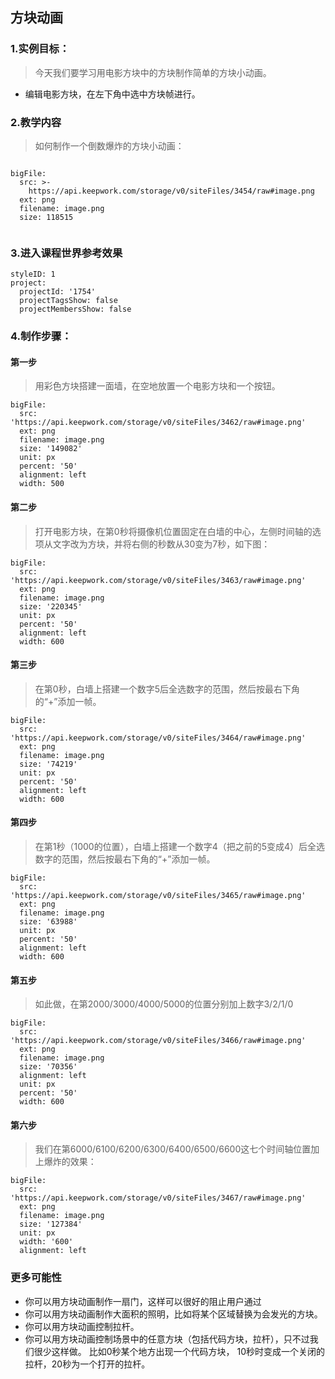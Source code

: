 ## 方块动画


### 1.实例目标：
>今天我们要学习用电影方块中的方块制作简单的方块小动画。

- 编辑电影方块，在左下角中选中方块帧进行。

### 2.教学内容
> 如何制作一个倒数爆炸的方块小动画：

 
```@BigFile

bigFile:
  src: >-
    https://api.keepwork.com/storage/v0/siteFiles/3454/raw#image.png
  ext: png
  filename: image.png
  size: 118515
          
```

### 3.进入课程世界参考效果


```@Project
styleID: 1
project:
  projectId: '1754'
  projectTagsShow: false
  projectMembersShow: false

```


### 4.制作步骤：

#### 第一步
> 用彩色方块搭建一面墙，在空地放置一个电影方块和一个按钮。
 
```@BigFile
bigFile:
  src: 'https://api.keepwork.com/storage/v0/siteFiles/3462/raw#image.png'
  ext: png
  filename: image.png
  size: '149082'
  unit: px
  percent: '50'
  alignment: left
  width: 500

```

#### 第二步
> 打开电影方块，在第0秒将摄像机位置固定在白墙的中心，左侧时间轴的选项从文字改为方块，并将右侧的秒数从30变为7秒，如下图：
 
```@BigFile
bigFile:
  src: 'https://api.keepwork.com/storage/v0/siteFiles/3463/raw#image.png'
  ext: png
  filename: image.png
  size: '220345'
  unit: px
  percent: '50'
  alignment: left
  width: 600

```

#### 第三步
> 在第0秒，白墙上搭建一个数字5后全选数字的范围，然后按最右下角的“+”添加一帧。

```@BigFile
bigFile:
  src: 'https://api.keepwork.com/storage/v0/siteFiles/3464/raw#image.png'
  ext: png
  filename: image.png
  size: '74219'
  unit: px
  percent: '50'
  alignment: left
  width: 600

```

#### 第四步
> 在第1秒（1000的位置），白墙上搭建一个数字4（把之前的5变成4）后全选数字的范围，然后按最右下角的“+”添加一帧。

```@BigFile
bigFile:
  src: 'https://api.keepwork.com/storage/v0/siteFiles/3465/raw#image.png'
  ext: png
  filename: image.png
  size: '63988'
  unit: px
  percent: '50'
  alignment: left
  width: 600

```

#### 第五步
> 如此做，在第2000/3000/4000/5000的位置分别加上数字3/2/1/0

```@BigFile
bigFile:
  src: 'https://api.keepwork.com/storage/v0/siteFiles/3466/raw#image.png'
  ext: png
  filename: image.png
  size: '70356'
  alignment: left
  unit: px
  percent: '50'
  width: 600

```

#### 第六步
> 我们在第6000/6100/6200/6300/6400/6500/6600这七个时间轴位置加上爆炸的效果：

```@BigFile
bigFile:
  src: 'https://api.keepwork.com/storage/v0/siteFiles/3467/raw#image.png'
  ext: png
  filename: image.png
  size: '127384'
  unit: px
  width: '600'
  alignment: left

```

### 更多可能性

- 你可以用方块动画制作一扇门，这样可以很好的阻止用户通过
- 你可以用方块动画制作大面积的照明，比如将某个区域替换为会发光的方块。
- 你可以用方块动画控制拉杆。
- 你可以用方块动画控制场景中的任意方块（包括代码方块，拉杆），只不过我们很少这样做。 比如0秒某个地方出现一个代码方块， 10秒时变成一个关闭的拉杆，20秒为一个打开的拉杆。